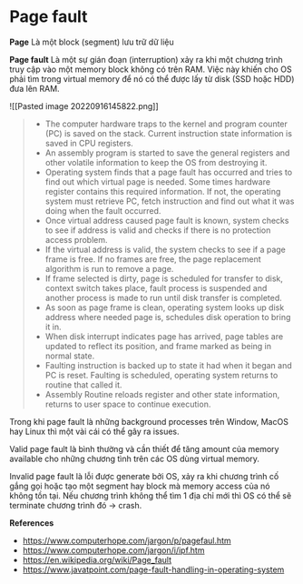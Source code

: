 # Page fault

**Page**
Là một block (segment) lưu trữ dữ liệu

**Page fault**
Là một sự gián đoạn (interruption) xảy ra khi một chương trình truy cập vào một memory block không có trên RAM. Việc này khiến cho OS phải tìm trong virtual memory để nó có thể được lấy từ disk (SSD hoặc HDD) đưa lên RAM.

![[Pasted image 20220916145822.png]]
> -   The computer hardware traps to the kernel and program counter (PC) is saved on the stack. Current instruction state information is saved in CPU registers.
> -  An assembly program is started to save the general registers and other volatile information to keep the OS from destroying it.
> -  Operating system finds that a page fault has occurred and tries to find out which virtual page is needed. Some times hardware register contains this required information. If not, the operating system must retrieve PC, fetch instruction and find out what it was doing when the fault occurred.
> - Once virtual address caused page fault is known, system checks to see if address is valid and checks if there is no protection access problem.
> - If the virtual address is valid, the system checks to see if a page frame is free. If no frames are free, the page replacement algorithm is run to remove a page.
> -  If frame selected is dirty, page is scheduled for transfer to disk, context switch takes place, fault process is suspended and another process is made to run until disk transfer is completed.
> - As soon as page frame is clean, operating system looks up disk address where needed page is, schedules disk operation to bring it in.
> -  When disk interrupt indicates page has arrived, page tables are updated to reflect its position, and frame marked as being in normal state.
> - Faulting instruction is backed up to state it had when it began and PC is reset. Faulting is scheduled, operating system returns to routine that called it.
> - Assembly Routine reloads register and other state information, returns to user space to continue execution.

Trong khi page fault là những background processes trên Window, MacOS hay Linux thì một vài cái có thể gây ra issues.

Valid page fault là bình thường và cần thiết để tăng amount của memory available cho những chương tình trên các OS dùng virtual memory.

Invalid page fault là lỗi được generate bởi OS, xảy ra khi chương trình cố gắng gọi hoặc tạo một segment hay block mà memory access của nó không tồn tại. Nếu chương trình không thể tìm 1 địa chỉ mới thì OS có thể sẽ terminate chương trình đó -> crash.

**References**
- https://www.computerhope.com/jargon/p/pagefaul.htm
- https://www.computerhope.com/jargon/i/ipf.htm
- https://en.wikipedia.org/wiki/Page_fault
- https://www.javatpoint.com/page-fault-handling-in-operating-system